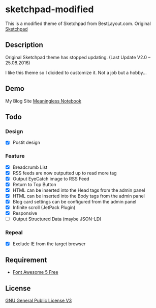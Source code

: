 # sketchpad-modified

This is a modified theme of Sketchpad from BestLayout.com. Original [Sketchpad](https://bestweblayout.com/products/sketchpad/)

## Description

Original Sketchpad theme has stopped updating. (Last Update V2.0 – 25.08.2016)

I like this theme so I dicided to customize it. Not a job but a hobby...

## Demo

My Blog Site [Meaningless Notebook](https://gokugetsu.plala.jp/)

## Todo
### Design

- [x] Postit design

### Feature

- [x] Breadcrumb List
- [x] RSS feeds are now outputted up to read more tag
- [x] Output EyeCatch image to RSS Feed
- [x] Return to Top Button
- [x] HTML can be inserted into the Head tags from the admin panel
- [x] HTML can be inserted into the Body tags from the admin panel
- [x] Blog card settings can be configured from the admin panel
- [x] Infinite scroll (JetPack Plugin)
- [x] Responsive
- [ ] Output Structured Data (maybe JSON-LD)

### Repeal

- [x] Exclude IE from the target browser

## Requirement

- [Font Awesome 5 Free](https://fontawesome.com/)

## License

[GNU General Public License V3](https://www.gnu.org/licenses/gpl-3.0.html)
